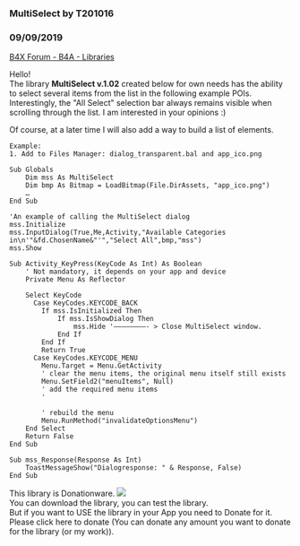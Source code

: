 ### MultiSelect by T201016
### 09/09/2019
[B4X Forum - B4A - Libraries](https://www.b4x.com/android/forum/threads/109424/)

Hello!  
The library **MultiSelect v.1.02** created below for own needs has the ability to select several items from the list in the following example POIs. Interestingly, the "All Select" selection bar always remains visible when scrolling through the list. I am interested in your opinions :)  
  
Of course, at a later time I will also add a way to build a list of elements.  
  
  

```B4X
Example:  
1. Add to Files Manager: dialog_transparent.bal and app_ico.png  
  
Sub Globals  
    Dim mss As MultiSelect  
    Dim bmp As Bitmap = LoadBitmap(File.DirAssets, "app_ico.png")  
    …  
End Sub  
  
'An example of calling the MultiSelect dialog  
mss.Initialize  
mss.InputDialog(True,Me,Activity,"Available Categories in\n'"&fd.ChosenName&"'","Select All",bmp,"mss")  
mss.Show  
  
Sub Activity_KeyPress(KeyCode As Int) As Boolean  
    ' Not mandatory, it depends on your app and device  
    Private Menu As Reflector  
  
    Select KeyCode  
      Case KeyCodes.KEYCODE_BACK  
        If mss.IsInitialized Then  
            If mss.IsShowDialog Then  
                mss.Hide '————————- > Close MultiSelect window.  
            End If  
        End If  
        Return True  
      Case KeyCodes.KEYCODE_MENU  
        Menu.Target = Menu.GetActivity  
        ' clear the menu items, the original menu itself still exists  
        Menu.SetField2("menuItems", Null)  
        ' add the required menu items  
        '  
         
        ' rebuild the menu  
        Menu.RunMethod("invalidateOptionsMenu")  
    End Select  
    Return False  
End Sub  
  
Sub mss_Response(Response As Int)  
    ToastMessageShow("Dialogresponse: " & Response, False)  
End Sub
```

  
  
This library is Donationware. [![](https://www.paypalobjects.com/en_US/i/btn/btn_donate_SM.gif)](https://www.paypal.com/cgi-bin/webscr?cmd=_s-xclick&hosted_button_id=LA4MS7XJEP4Z6&source=url)  
You can download the library, you can test the library.  
But if you want to USE the library in your App you need to Donate for it.  
Please click here to donate (You can donate any amount you want to donate for the library (or my work)).